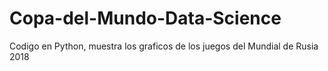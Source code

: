 # Copa-del-Mundo-Data-Science
Codigo en Python, muestra los graficos de los juegos del Mundial de Rusia 2018
